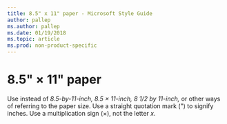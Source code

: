 ```yaml
---
title: 8.5" x 11" paper - Microsoft Style Guide
author: pallep
ms.author: pallep
ms.date: 01/19/2018
ms.topic: article
ms.prod: non-product-specific
---
```


# 8.5" × 11" paper

Use instead of *8.5-by-11-inch, 8.5 × 11-inch, 8 1/2 by 11-inch,*
or other ways of referring to the paper size. Use a
straight quotation mark (") to signify inches. Use a
multiplication sign (×), not the letter *x.*

